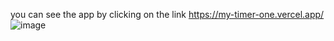 you can see the app by clicking on the link https://my-timer-one.vercel.app/
![image](https://user-images.githubusercontent.com/102217295/169829994-ae30d032-98f9-4272-bcef-54bf7ccbafc9.png)
